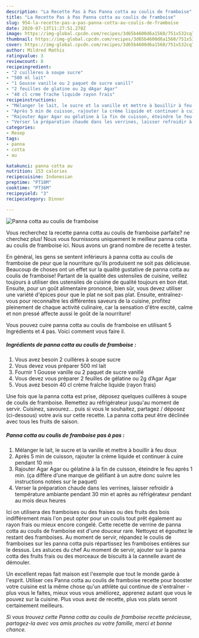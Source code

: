 ```yaml
---
description: "La Recette Pas à Pas Panna cotta au coulis de framboise"
title: "La Recette Pas à Pas Panna cotta au coulis de framboise"
slug: 954-la-recette-pas-a-pas-panna-cotta-au-coulis-de-framboise
date: 2020-07-13T11:27:51.278Z
image: https://img-global.cpcdn.com/recipes/3d65b4600d6a1560/751x532cq70/panna-cotta-au-coulis-de-framboise-photo-principale-de-la-recette.jpg
thumbnail: https://img-global.cpcdn.com/recipes/3d65b4600d6a1560/751x532cq70/panna-cotta-au-coulis-de-framboise-photo-principale-de-la-recette.jpg
cover: https://img-global.cpcdn.com/recipes/3d65b4600d6a1560/751x532cq70/panna-cotta-au-coulis-de-framboise-photo-principale-de-la-recette.jpg
author: Mildred Mathis
ratingvalue: 3
reviewcount: 8
recipeingredient:
- "2 cuillères à soupe sucre"
- "500 ml lait"
- "1 Gousse vanille ou 2 paquet de sucre vanill"
- "2 feuilles de glatine ou 2g dAgar Agar"
- "40 cl crme frache liquide rayon frais"
recipeinstructions:
- "Mélanger le lait, le sucre et la vanille et mettre à bouillir à feu doux"
- "Après 5 min de cuisson, rajouter la crème liquide et continuer à cuire pendant 10 min"
- "Rajouter Agar Agar ou gélatine à la fin de cuisson, éteindre le feu après 1 min. (ça diffère d’une marque de gélifiant à un autre donc suivre les instructions notées sur le paquet)"
- "Verser la préparation chaude dans les verrines, laisser refroidir à température ambiante pendant 30 min et après au réfrigérateur pendant au mois deux heures"
categories:
- Resep
tags:
- panna
- cotta
- au

katakunci: panna cotta au 
nutrition: 153 calories
recipecuisine: Indonesian
preptime: "PT18M"
cooktime: "PT36M"
recipeyield: "3"
recipecategory: Dinner

---
```



![Panna cotta au coulis de framboise](https://img-global.cpcdn.com/recipes/3d65b4600d6a1560/751x532cq70/panna-cotta-au-coulis-de-framboise-photo-principale-de-la-recette.jpg)

Vous recherchez la recette panna cotta au coulis de framboise parfaite? ne cherchez plus! Nous vous fournissons uniquement le meilleur panna cotta au coulis de framboise ici. Nous avons un grand nombre de recette à tester.

En général, les gens se sentent inférieurs à panna cotta au coulis de framboise de peur que la nourriture qu'ils produisent ne soit pas délicieuse. Beaucoup de choses ont un effet sur la qualité gustative de panna cotta au coulis de framboise! Partant de la qualité des ustensiles de cuisine, veillez toujours à utiliser des ustensiles de cuisine de qualité toujours en bon état. Ensuite, pour un goût alimentaire prononcé, bien sûr, vous devez utiliser une variété d'épices pour que le plat ne soit pas plat. Ensuite, entraînez-vous pour reconnaître les différentes saveurs de la cuisine, profitez pleinement de chaque activité culinaire, car la sensation d'être excité, calme et non pressé affecte aussi le goût de la nourriture!

<!--inarticleads1-->

Vous pouvez cuire panna cotta au coulis de framboise en utilisant 5 Ingrédients et 4 pas. Voici comment vous faire il.

##### Ingrédients de panna cotta au coulis de framboise :

1. Vous avez besoin 2 cuillères à soupe sucre
1. Vous devez vous préparer 500 ml lait
1. Fournir 1 Gousse vanille ou 2 paquet de sucre vanillé
1. Vous devez vous préparer 2 feuilles de gélatine ou 2g d’Agar Agar
1. Vous avez besoin 40 cl crème fraîche liquide (rayon frais)


Une fois que la panna cotta est prise, déposez quelques cuillères à soupe de coulis de framboise. Remettez au réfrigérateur jusqu&#39;au moment de servir. Cuisinez, savourez… puis si vous le souhaitez, partagez / déposez (ci-dessous) votre avis sur cette recette. La panna cotta peut être déclinée avec tous les fruits de saison. 

<!--inarticleads2-->

##### Panna cotta au coulis de framboise pas à pas :

1. Mélanger le lait, le sucre et la vanille et mettre à bouillir à feu doux
1. Après 5 min de cuisson, rajouter la crème liquide et continuer à cuire pendant 10 min
1. Rajouter Agar Agar ou gélatine à la fin de cuisson, éteindre le feu après 1 min. (ça diffère d’une marque de gélifiant à un autre donc suivre les instructions notées sur le paquet)
1. Verser la préparation chaude dans les verrines, laisser refroidir à température ambiante pendant 30 min et après au réfrigérateur pendant au mois deux heures


Ici on utilisera des framboises ou des fraises ou des fruits des bois indifférement mais l&#39;on peut opter pour un coulis tout prêt également au rayon frais ou mieux encore congelé. Cette recette de verrine de panna cotta au coulis de framboise est d&#39;une douceur rare. Nettoyez et égouttez le restant des framboises. Au moment de servir, répandez le coulis de framboises sur les panna cotta puis répartissez les framboises entières sur le dessus. Les astuces du chef Au moment de servir, ajouter sur la panna cotta des fruits frais ou des morceaux de biscuits à la cannelle avant de démouler. 

<!--inarticleads1-->

<p>
Un excellent repas fait maison est l'exemple que tout le monde garde à l'esprit. Utiliser ces Panna cotta au coulis de framboise recette pour booster votre cuisine est la même chose qu'un athlète qui continue de s'entraîner - plus vous le faites, mieux vous vous améliorez, apprenez autant que vous le pouvez sur la cuisine. Plus vous avez de recette, plus vos plats seront certainement meilleurs.
</p>

<p>
<i>Si vous trouvez cette Panna cotta au coulis de framboise recette précieuse, partagez-la avec vos amis proches ou votre famille, merci et bonne chance.</i>
</p>
